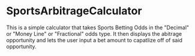# SportsArbitrageCalculator

This is a simple calculator that takes Sports Betting Odds in the "Decimal" or "Money Line" or "Fractional" odds type.
It then displays the abitrage opportunity and lets the user input a bet amount to capatlize off of said opportunity.
